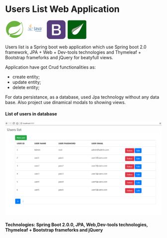 # Users List Web Application
<img src="images/spring-boot.png" width ="60" height="60" title = "Spring boot"/>&ensp;<img src="images/java.png" width ="60" height="60" title = "Java EE"/>&ensp;<img src="images/bootstrap.png" width ="60" height="60" title = "Bootstrap"/>&ensp;<img src="images/thymeleaf.png" width ="60" height="60" title = "Thymeleaf"/>

Users list is a Spring boot web application which use Spring boot 2.0 framework, JPA + Web + Dev-tools technologies and Thymeleaf + Bootstrap frameforks and jQuery for beatyfull views. 

Application have got Crud functionalities as: 
  - create entity;
  - update entity;
  - delete entity;
  
For data persistance, as a database, used Jpa technology without any data base. Also project use dinamical modals to showing views.

<h4>List of users in database</h4>
<img src="images/list.png" title = "Users list form database"/>

<h4>Technologies: Spring Boot 2.0.0, JPA, Web,Dev-tools technologies, Thymeleaf + Bootstrap frameforks and jQuery</h4>
